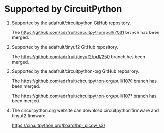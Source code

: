 # Supported by CircuitPython

1. Supported by the adafruit/circuitpython GitHub repository.

     The https://github.com/adafruit/circuitpython/pull/7031 branch has been merged.

2. Supported by the adafruit/tinyuf2 GitHub repository.

     The https://github.com/adafruit/tinyuf2/pull/250 branch has been merged.

3. Supported by the adafruit/circuitpython-org GitHub repository.

     The https://github.com/adafruit/circuitpython-org/pull/1070 branch has been merged.

     The https://github.com/adafruit/circuitpython-org/pull/1077 branch has been merged.

4. The circuitpython.org website can download circuitpython firmware and tinyuf2 firmware.

     https://circuitpython.org/board/bpi_picow_s3/
